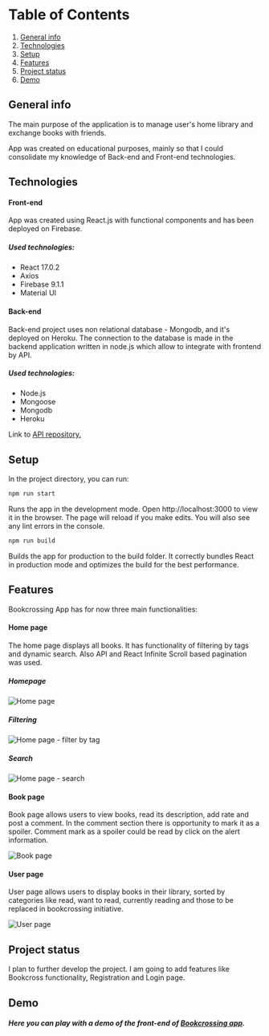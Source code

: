 # Table of Contents

1. [General info](#installation)
2. [Technologies](#example2)
3. [Setup](#third-example)
4. [Features](#features)
5. [Project status](#projectstatus)
5. [Demo](#demo)
## General info

The main purpose of the application is to manage user's home library and exchange books with friends.  

App was created on educational purposes, mainly so that I could consolidate my knowledge of Back-end and Front-end technologies.

## Technologies
#### Front-end
App was created using React.js with functional components and has been deployed on Firebase. 

##### Used technologies:
- React  17.0.2
- Axios 
- Firebase 9.1.1
- Material UI
#### Back-end
Back-end project uses non relational database - Mongodb, and it's deployed on Heroku.
The connection to the database is made in the backend application written in node.js
which  allow to integrate with frontend by API.
##### Used technologies:
- Node.js
- Mongoose
- Mongodb
- Heroku


Link to [API repository.](https://github.com/JotGabiga/BookcrossingApp-api) 


## Setup
In the project directory, you can run:
```bash
npm run start
```
Runs the app in the development mode. 
Open http://localhost:3000 to view it in the browser.
The page will reload if you make edits. You will also see any lint errors in the console.           

```bash
npm run build
```
Builds the app for production to the build folder. It correctly bundles React in production mode and optimizes the build for the best performance. 

## Features
Bookcrossing App has for now three main functionalities: 
#### Home page
The home page displays all books. It has functionality of filtering by tags and dynamic search. Also API and React Infinite Scroll based pagination was used.
##### Homepage
![Home page](./screenshots/homepage.png)
##### Filtering
![Home page - filter by tag](./screenshots/homepage-filterbytag.png)
##### Search
![Home page - search](./screenshots/homepage-search.png)

#### Book page
Book page allows users to view books, read its description, add rate and post a comment. In the comment section there is opportunity to mark it as a spoiler. Comment mark as a spoiler could be read by click on the alert information.

![Book page](./screenshots/bookpage.png)

#### User page
User page allows users to display books in their library, sorted by categories like read, want to read, currently reading and those to be replaced in bookcrossing initiative. 

![User page](./screenshots/userpage.png)


<!-- The page is full Responsive. RWD was  introduced by adding CSS3 media queries, flexible images and elements sized in relative units. 

Before implementation UI was first design with Figma.  -->

<!-- ![Figma](figma.png) -->

## Project status

I plan to further develop the project. I am going to add features like Bookcross functionality, Registration and
Login page.

## Demo
##### Here you can play with a demo of the front-end of [Bookcrossing app](https://bookcrossing-328121.web.app/).